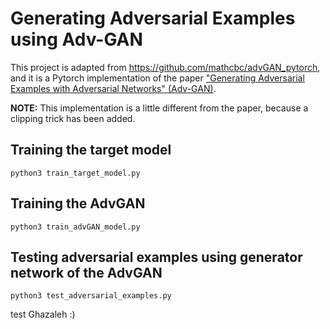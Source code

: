 # Generating Adversarial Examples using Adv-GAN

This project is adapted from  https://github.com/mathcbc/advGAN_pytorch, and it is a Pytorch implementation of the paper ["Generating Adversarial Examples with Adversarial Networks" (Adv-GAN)](https://arxiv.org/abs/1801.02610v5).

**NOTE:** This implementation is a little different from the paper, because a clipping trick has been added.


## Training the target model

```shell
python3 train_target_model.py
```

## Training the AdvGAN

```shell
python3 train_advGAN_model.py
```

## Testing adversarial examples using generator network of the AdvGAN

```shell
python3 test_adversarial_examples.py
```

test Ghazaleh :)
